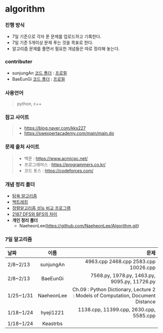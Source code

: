 # algorithm

### 진행 방식
+ 7일 기준으로 각자 푼 문제를 업로드하고 기록한다. 
+ 7일 기준 5개이상 문제 푸는 것을 목표로 한다. 
+ 알고리즘 문제를 풀면서 필요한 개념들은 따로 정리해 놓는다. 

### contributer
+ sunjungAn [코드 폴더](https://github.com/sunjungAn/algorithm/tree/master/sunjungAn) : [프로필](https://github.com/sunjungAn)
+ BaeEunGi [코드 폴더](https://github.com/sunjungAn/algorithm/tree/master//BaeEunGi) : [프로필](https://github.com/BaeEunGi)

### 사용언어 
> python, c++ 

### 참고 사이트
> + https://blog.naver.com/kks227
> + https://swexpertacademy.com/main/main.do

### 문제 출처 사이트
> + 백준 : https://www.acmicpc.net/
> + 프로그래머스 : https://programmers.co.kr/
> + 코드 포스 : https://codeforces.com/

### 개념 정리 폴더
+ [탐욕 알고리즘](https://github.com/sunjungAn/algorithm/tree/master/Greedy%20algorithm)
+ [백트레킹](https://github.com/sunjungAn/algorithm/tree/master/%EB%B0%B1%ED%8A%B8%EB%9E%98%ED%82%B9.)
+ [정렬알고리즘 성능 비교 프로그램](https://github.com/sunjungAn/algorithm/tree/master/sort_compare)
+ [2187 DFS와 BFS의 차이](https://github.com/sunjungAn/SMU_algorithmstudy_Sevendays/blob/master/sunjungAn/(BOJ.2187)DFS%EC%99%80%20BFS%EC%9D%98%20%EC%B0%A8%EC%9D%B4.md)
+ **개인 정리 폴더** 
  - NaeheonLee(https://github.com/NaeheonLee/Algorithm.git)


### 7일 알고리즘
| 날짜 | 이름 | 문제 |
|:--------|:------:|-------:|
| 2/8~2/13 | sunjungAn | 4963.cpp 2468.cpp 2583.cpp 10026.cpp|
| 2/8~2/13 | BaeEunGi | 7568.py, 1978.py, 1463.py, 9095.py, 11726.py |
| 1/25~1/31 | NaeheonLee |  Ch.09 : Python Dictionary, Lecture 2 : Models of Computation, Document Distance  |
| 1/18~1/24 | hyeji1221 | 1138.cpp, 11399.cpp, 2630.cpp, 5585.cpp                 |
| 1/18~1/24 | Keastrbs |                                                     |
